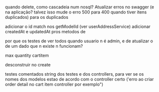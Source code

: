 quando delete, como cascadeia num nosql?
Atualizar erros no swagger (e na aplicação? talvez isso mude o erro 500 para 400 quando tiver itens duplicados) para os duplicados

adicionar o id match nos getModelId (ver userAddressService)
adicionar createdAt e updatedAt pros metodos de

por que os testes de ver todos quando usuario n é admin, e de atualizar o de um dado que n existe n funcionam?

max quantity cartitem

desconstruir no create

testes comentados
string dos testes e dos controllers, para ver se os nomes dos modelos estao de acordo com o controller certo ('erro ao criar order detail no cart item controller por exemplo")